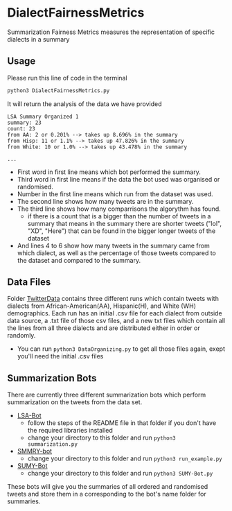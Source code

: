 # DialectFairnessMetrics
Summarization Fairness Metrics measures the representation of specific dialects in a summary

## Usage
Please run this line of code in the terminal 
``` python 
python3 DialectFairnessMetrics.py
```
It will return the analysis of the data we have provided
``` text
LSA Summary Organized 1
summary: 23
count: 23
from AA: 2 or 0.201% --> takes up 8.696% in the summary
from Hisp: 11 or 1.1% --> takes up 47.826% in the summary
from White: 10 or 1.0% --> takes up 43.478% in the summary

...
```
- First word in first line means which bot performed the summary. 
- Third word in first line means if the data the bot used was organised or randomised.
- Number in the first line means which run from the dataset was used.
- The second line shows how many tweets are in the summary.
- The third line shows how many comparrisons the algorythm has found.
	- if there is a count that is a bigger than the number of tweets in a summary that means in the summary there are shorter tweets ("lol", "XD", "Here") that can be found in the bigger longer tweets of the dataset
- And lines 4 to 6 show how many tweets in the summary came from which dialect, as well as the percentage of those tweets compared to the dataset and compared to the summary. 

## Data Files
Folder [TwitterData](https://github.com/SofiaSorokina/DialectFairnessMetrics/tree/main/TwitterData) contains three different runs which contain tweets with dialects from African-American(AA), Hispanic(H), and White (WH) demographics. Each run has an initial .csv file for each dialect from outside data source, a .txt file of those csv files, and a new txt files which contain all the lines from all three dialects and are distributed either in order or randomly. 
 - You can run ```python3 DataOrganizing.py``` to get all those files again, exept you'll need the initial .csv files

## Summarization Bots
There are currently three different summarization bots which perform summarization on the tweets from the data set.
- [LSA-Bot](https://github.com/SofiaSorokina/DialectFairnessMetrics/tree/main/LSA-Bot) 
	- follow the steps of the README file in that folder if you don't have the required libraries installed
	- change your directory to this folder and run ```python3 summarization.py```
- [SMMRY-bot](https://github.com/SofiaSorokina/DialectFairnessMetrics/tree/main/SMMRY-Bot)
	- change your directory to this folder and run ```python3 run_example.py```
- [SUMY-Bot](https://github.com/SofiaSorokina/DialectFairnessMetrics/tree/main/SUMY-Bot)
	- change your directory to this folder and run ```python3 SUMY-Bot.py```

These bots will give you the summaries of all ordered and randomised tweets and store them in a corresponding to the bot's name folder for summaries. 

